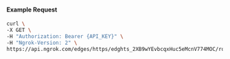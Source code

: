 <!-- Code generated for API Clients. DO NOT EDIT. -->

#### Example Request

```bash
curl \
-X GET \
-H "Authorization: Bearer {API_KEY}" \
-H "Ngrok-Version: 2" \
https://api.ngrok.com/edges/https/edghts_2XB9wYEvbcqxHuc5eMcnV774MOC/routes/edghtsrt_2XB9waaCSOrNPQnrE0sskP4IO8z/ip_restriction
```
